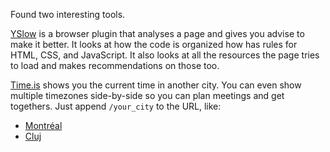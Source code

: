 Found two interesting tools.

[YSlow](http://yslow.org) is a browser plugin that analyses a page and gives
you advise to make it better.  It looks at how the code is organized how has
rules for HTML, CSS, and JavaScript.  It also looks at all the resources the
page tries to load and makes recommendations on those too.

[Time.is](http://time.is) shows you the current time in another city.  You can
even show multiple timezones side-by-side so you can plan meetings and get
togethers.  Just append `/your_city` to the URL, like:

- [Montr&eacute;al](http://time.is/montreal)
- [Cluj](http://time.is/cluj)

